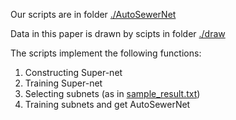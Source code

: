 Our scripts are in folder [./AutoSewerNet](./AutoSewerNet)

Data in this paper is drawn by scipts in folder
[./draw](./draw)

The scripts implement the following functions:

1. Constructing Super-net
2. Training Super-net
3. Selecting subnets (as in [sample_result.txt](sample_result.txt))
4. Training subnets and get AutoSewerNet
